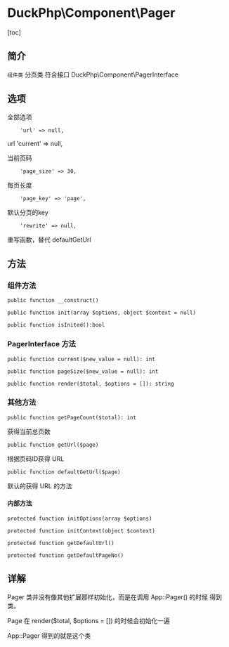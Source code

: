 # DuckPhp\Component\Pager
[toc]
## 简介
`组件类` 分页类 符合接口  DuckPhp\Component\PagerInterface

## 选项
全部选项

        'url' => null,
url
        'current' => null,

当前页码

        'page_size' => 30,
每页长度

        'page_key' => 'page',
默认分页的key

        'rewrite' => null,
重写函数，替代 defaultGetUrl

## 方法

### 组件方法

    public function __construct()

    public function init(array $options, object $context = null)

    public function isInited():bool

### PagerInterface 方法

    public function current($new_value = null): int

    public function pageSize($new_value = null): int

    public function render($total, $options = []): string


### 其他方法

    public function getPageCount($total): int
获得当前总页数

    public function getUrl($page)
根据页码ID获得 URL
    
    public function defaultGetUrl($page)
默认的获得 URL 的方法

#### 内部方法


    protected function initOptions(array $options)

    protected function initContext(object $context)

    protected function getDefaultUrl()

    protected function getDefaultPageNo()


## 详解


Pager 类并没有像其他扩展那样初始化，而是在调用 App::Pager() 的时候 得到类。

Page 在 render($total, $options = []) 的时候会初始化一遍

App::Pager 得到的就是这个类







